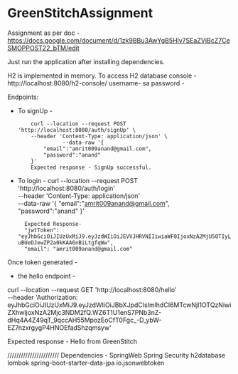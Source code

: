 ﻿# GreenStitchAssignment

Assignment as per doc -https://docs.google.com/document/d/1zk9BBu3AwYgB5Hlv7SEaZVjBcZ7CeSMOPPOST22_bTM/edit

Just run the application after installing dependencies.

H2 is implemented in memory. To access H2 database console - http://localhost:8080/h2-console/ 
username- sa
password - 

Endpoints:
* To signUp - 

          curl --location --request POST 'http://localhost:8080/auth/signUp' \
          --header 'Content-Type: application/json' \
                    --data-raw '{
              "email":"amrit009anand@gmail.com",
              "password":"anand"
          }'
          Expected response - SignUp successful.

* To login -
        curl --location --request POST 'http://localhost:8080/auth/login' \
        --header 'Content-Type: application/json' \
        --data-raw '{
            "email":"amrit009anand@gmail.com",
            "password":"anand"
        }'

        Expected Response- 
        "jwtToken": "eyJhbGciOiJIUzUxMiJ9.eyJzdWIiOiJEVVJHRVNIIiwiaWF0IjoxNzA2MjU5OTIyLCJleHAiOjE3MDYyNzc5MjJ9.MNPmIgYDS41oxR_oNYWnewmu6EohAM6lCesC17xJGA9bZcORcFxQOoJkX-uBUeDJewZP2a0kKAA6nBiLtgfqWw",
        "email": "amrit009anand@gmail.com"

Once token generated -

* the hello endpoint -

curl --location --request GET 'http://localhost:8080/hello' \
--header 'Authorization: eyJhbGciOiJIUzUxMiJ9.eyJzdWIiOiJBbXJpdCIsImlhdCI6MTcwNjI1OTQzNiwiZXhwIjoxNzA2Mjc3NDM2fQ.WZ6T1U1enS7PNb3nZ-dHq4A4Z49qT_9qccAH55MpozEoCfT0Fgc_-D_ybW-EZ7nzxrgygP4HNOEfadShzqmsyw' 

Expected response - Hello from GreenStitch


///////////////////////
Dependencies -
SpringWeb
Spring Security
h2database
lombok
spring-boot-starter-data-jpa
io.jsonwebtoken   
